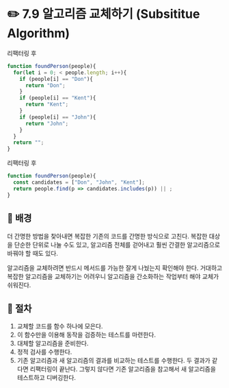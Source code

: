 # ✏️ 7.9 알고리즘 교체하기 (Subsititue Algorithm)

리팩터링 후

```javascript
function foundPerson(people){
  for(let i = 0; < people.length; i++){
    if (people[i] == "Don"){
      return "Don";
    }
    if (people[i] == "Kent"){
      return "Kent";
    }
    if (people[i] == "John"){
      return "John";
    }
  }
  return "";
}
```

리팩터링 후

```javascript
function foundPerson(people){
  const candidates = ["Don", "John", "Kent"];
  return people.find(p => candidates.includes(p)) || ;
}
```

## 🧷 배경

더 간명한 방법을 찾아내면 복잡한 기존의 코드를 간명한 방식으로 고친다. 복잡한 대상을 단순한 단위로 나눌 수도 있고, 알고리즘 전체를 걷어내고 훨씬 간결한 알고리즘으로 바꿔야 할 때도 있다.&#x20;

알고리즘을 교체하려면 반드시 메서드를 가능한 잘게 나눴는지 확인해야 한다. 거대하고 복잡한 알고리즘을 교체하기는 어려우니 알고리즘을 간소화하는 작업부터 해야 교체가 쉬워진다.

## 🧷 절차

1. 교체할 코드를 함수 하나에 모은다.
2. 이 함수만을 이용해 동작을 검증하는 테스트를 마련한다.
3. 대체할 알고리즘을 준비한다.
4. 정적 검사를 수행한다.
5. 기존 알고리즘과 새 알고리즘의 결과를 비교하는 테스트를 수행한다. 두 결과가 같다면 리팩터링이 끝난다. 그렇지 않다면 기존 알고리즘을 참고해서 새 알고리즘을 테스트하고 디버깅한다.
